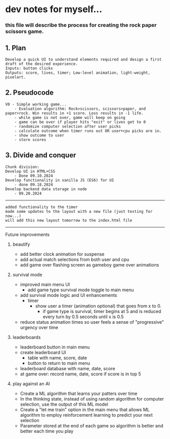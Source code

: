 # dev notes for myself...
### this file will describe the process for creating the rock paper scissors game.

## 1. Plan
    Develop a quick UI to understand elements required and design a first draft of the desired experience.
    Inputs: button clicks
    Outputs: score, lives, timer; Low-level animation, light-weight, pixelart.
## 2. Pseudocode
    V0 - Simple working game...
        - Evaluation algorithm: Rock>scissors, scissors>paper, and paper>rock. Win results in +1 score. Loss results in -1 life.
        - while game is not over, game will keep on going
        - game can be over if player hits "exit" or lives get to 0
        - randomize computer selection after user picks
        - calculate outcome when timer runs out OR user+cpu picks are in. 
        - show outcome to user
        - store scores
        
## 3. Divide and conquer
    Chunk division: 
    Develop UI in HTML+CSS
        - Done 09.10.2024
    Develop functionality in vanilla JS (ES6) for UI
        - done 09.18.2024
    Develop backend data storage in node
        - 09.20.2024
---
    added functionality to the timer
    made some updates to the layout with a new file (just testing for now...)
    will add this new layout tomorrow to the index.html file

---
Future improvements
1. beautify
    - add better clock animation for suspense
    - add actual match selections from both user and cpu
    - add game over flashing screen as gameboy game over animations
        
2. survival mode
    - improved main menu UI
        - add game type survival mode toggle to main menu
    - add survival mode logic and UI enhancements
        - timer
            - show user a timer (animation optional) that goes from x to 0.
                - if game type is survival, timer begins at 5 and is reduced every turn by 0.5 seconds until x is 0.5
    - reduce status animation times so user feels a sense of "progressive" urgency over time

3. leaderboards
    - leaderboard button in main menu
    - create leaderboard UI
        - table with name, score, date
        - button to return to main menu
    - leaderboard database with name, date, score
    - at game over: record name, date, score if score is in top 5
        
4. play against an AI
    - Create a ML algorithm that learns your patters over time
    - In the thinking state, instead of using random algorithm for computer selection, use the output of this ML model
    - Create a "let me train" option in the main menu that allows ML algorithm to employ reinforcement learning to predict your next selection
    - Parameter stored at the end of each game so algorithm is better and better each time you play
